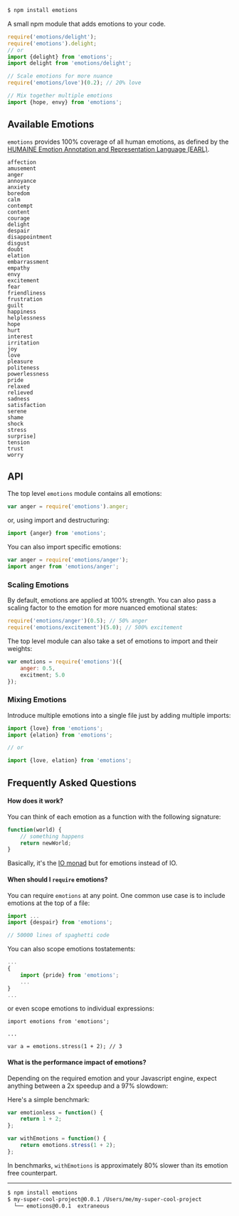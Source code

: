 ```bash
$ npm install emotions
```

A small npm module that adds emotions to your code.

```js
require('emotions/delight');
require('emotions').delight;
// or
import {delight} from 'emotions';
import delight from 'emotions/delight';

// Scale emotions for more nuance
require('emotions/love')(0.2); // 20% love

// Mix together multiple emotions
import {hope, envy} from 'emotions';
```


## Available Emotions
`emotions` provides 100% coverage of all human emotions, as defined by the [HUMAINE Emotion Annotation and Representation Language (EARL)][humaine].

```
affection
amusement
anger
annoyance
anxiety
boredom
calm
contempt
content
courage
delight
despair
disappointment
disgust
doubt
elation
embarrassment
empathy
envy
excitement
fear
friendliness
frustration
guilt
happiness
helplessness
hope
hurt
interest
irritation
joy
love
pleasure 
politeness
powerlessness
pride
relaxed
relieved
sadness 
satisfaction
serene 
shame 
shock
stress
surprise]
tension
trust
worry
```


## API
The top level `emotions` module contains all emotions:

```js
var anger = require('emotions').anger;
```

or, using import and destructuring:

```js
import {anger} from 'emotions';
```

You can also import specific emotions:

```js
var anger = require('emotions/anger');
import anger from 'emotions/anger';
```

### Scaling Emotions
By default, emotions are applied at 100% strength. You can also pass a scaling factor to the emotion for more nuanced emotional states:

```js
require('emotions/anger')(0.5); // 50% anger
require('emotions/excitement')(5.0); // 500% excitement
```

The top level module can also take a set of emotions to import and their weights:

```js
var emotions = require('emotions')({
    anger: 0.5,
    excitment; 5.0
});
```

### Mixing Emotions
Introduce multiple emotions into a single file just by adding multiple imports:

```js
import {love} from 'emotions';
import {elation} from 'emotions';

// or

import {love, elation} from 'emotions';
```



## Frequently Asked Questions

#### How does it work?
You can think of each emotion as a function with the following signature:

```js
function(world) {
    // something happens
    return newWorld;
}
```

Basically, it's the [IO monad][io] but for emotions instead of IO.

#### When should I `require` emotions?
You can require `emotions` at any point. One common use case is to include emotions at the top of a file:

```js
import ...
import {despair} from 'emotions';

// 50000 lines of spaghetti code
```

You can also scope emotions tostatements:

```js
...
{
    import {pride} from 'emotions';
    ...
}
...
```

or even scope emotions to individual expressions:

```
import emotions from 'emotions';

...

var a = emotions.stress(1 + 2); // 3
```

#### What is the performance impact of emotions?
Depending on the required emotion and your Javascript engine, expect anything between a 2x speedup and a 97% slowdown:

Here's a simple benchmark:

```js
var emotionless = function() {
    return 1 + 2;
};

var withEmotions = function() {
    return emotions.stress(1 + 2);
};
```

In benchmarks, `withEmotions` is approximately 80% slower than its emotion free counterpart.



----

```bash
$ npm install emotions
$ my-super-cool-project@0.0.1 /Users/me/my-super-cool-project
  └── emotions@0.0.1  extraneous
```



[humaine]: http://emotion-research.net/projects/humaine/earl
[io]: http://research.microsoft.com/en-us/um/people/simonpj/papers/marktoberdorf/mark.pdf